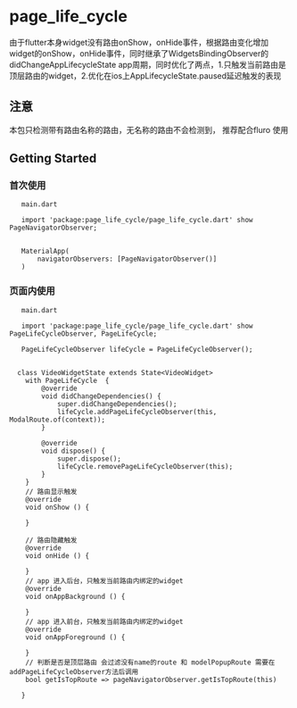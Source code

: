 # page_life_cycle

由于flutter本身widget没有路由onShow，onHide事件，根据路由变化增加widget的onShow，onHide事件，同时继承了WidgetsBindingObserver的didChangeAppLifecycleState app周期，同时优化了两点，1.只触发当前路由是顶层路由的widget，2.优化在ios上AppLifecycleState.paused延迟触发的表现

## 注意

  本包只检测带有路由名称的路由，无名称的路由不会检测到， 推荐配合fluro 使用

## Getting Started

### 首次使用

```
   main.dart

   import 'package:page_life_cycle/page_life_cycle.dart' show PageNavigatorObserver;


   MaterialApp(
       navigatorObservers: [PageNavigatorObserver()]
   )

```

### 页面内使用


```
   main.dart

   import 'package:page_life_cycle/page_life_cycle.dart' show PageLifeCycleObserver, PageLifeCycle;

   PageLifeCycleObserver lifeCycle = PageLifeCycleObserver();
  

  class VideoWidgetState extends State<VideoWidget>
    with PageLifeCycle  {
        @override
        void didChangeDependencies() {
            super.didChangeDependencies();
            lifeCycle.addPageLifeCycleObserver(this, ModalRoute.of(context));
        }

        @override
        void dispose() {
            super.dispose();
            lifeCycle.removePageLifeCycleObserver(this);
        }
    }
    // 路由显示触发
    @override
    void onShow () {

    }
    
    // 路由隐藏触发
    @override
    void onHide () {

    }
    // app 进入后台，只触发当前路由内绑定的widget
    @override
    void onAppBackground () {

    }
    // app 进入前台，只触发当前路由内绑定的widget
    @override
    void onAppForeground () {

    }
    // 判断是否是顶层路由 会过滤没有name的route 和 modelPopupRoute 需要在addPageLifeCycleObserver方法后调用
    bool getIsTopRoute => pageNavigatorObserver.getIsTopRoute(this)

   }

```